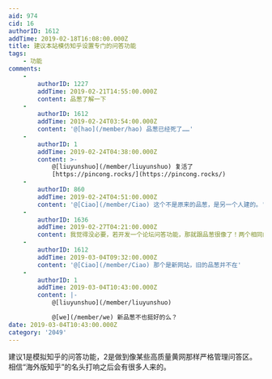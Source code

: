 ```yaml
---
aid: 974
cid: 16
authorID: 1612
addTime: 2019-02-18T16:08:00.000Z
title: 建议本站模仿知乎设置专门的问答功能
tags:
    - 功能
comments:
    -
        authorID: 1227
        addTime: 2019-02-21T14:55:00.000Z
        content: 品葱了解一下
    -
        authorID: 1612
        addTime: 2019-02-24T03:54:00.000Z
        content: '@[hao](/member/hao) 品葱已经死了……'
    -
        authorID: 1
        addTime: 2019-02-24T04:38:00.000Z
        content: >-
            @[liuyunshuo](/member/liuyunshuo) 复活了
            [https://pincong.rocks/](https://pincong.rocks/)
    -
        authorID: 860
        addTime: 2019-02-24T04:51:00.000Z
        content: '@[Ciao](/member/Ciao) 这个不是原来的品葱，是另一个人建的。'
    -
        authorID: 1636
        addTime: 2019-02-27T04:21:00.000Z
        content: 我觉得没必要，若开发一个论坛问答功能，那就跟品葱很像了！两个相同的网站，反而会削弱本站的吸引力！
    -
        authorID: 1612
        addTime: 2019-03-04T09:32:00.000Z
        content: '@[Ciao](/member/Ciao) 那个是新网站，旧的品葱并不在'
    -
        authorID: 1
        addTime: 2019-03-04T10:43:00.000Z
        content: |-
            @[liuyunshuo](/member/liuyunshuo)

            @[we](/member/we) 新品葱不也挺好的么？
date: 2019-03-04T10:43:00.000Z
category: '2049'
---
```


建议1是模拟知乎的问答功能，2是做到像某些高质量黄网那样严格管理问答区。  
相信“海外版知乎”的名头打响之后会有很多人来的。
